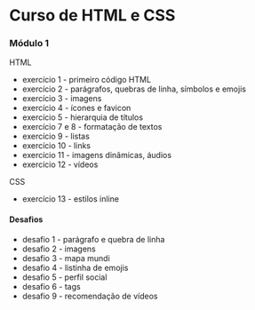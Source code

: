 # Curso de HTML e CSS

### Módulo 1
HTML
+ exercício 1 - primeiro código HTML
+ exercício 2 - parágrafos, quebras de linha, símbolos e emojis
+ exercício 3 - imagens 
+ exercício 4 - ícones e favicon
+ exercício 5 - hierarquia de títulos
+ exercício 7 e 8 - formatação de textos
+ exercício 9 - listas
+ exercício 10 - links
+ exercício 11 - imagens dinâmicas, áudios
+ exercício 12 - vídeos

CSS
+ exercício 13 - estilos inline

#### Desafios
+ desafio 1 - parágrafo e quebra de linha
+ desafio 2 - imagens
+ desafio 3 - mapa mundi
+ desafio 4 - listinha de emojis
+ desafio 5 - perfil social
+ desafio 6 - tags
+ desafio 9 - recomendação de vídeos
